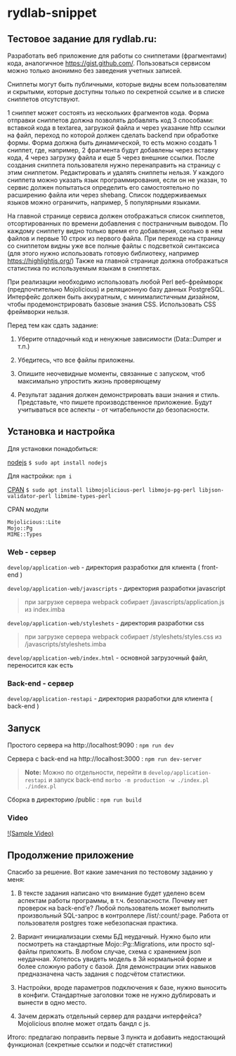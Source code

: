 # rydlab-snippet


## Тестовое задание для rydlab.ru:

Разработать веб приложение для работы со сниппетами (фрагментами) кода, аналогичное https://gist.github.com/. Пользоваться сервисом можно только анонимно без заведения учетных записей.

Сниппеты могут быть публичными, которые видны всем пользователям и скрытыми, которые доступны только по секретной ссылке и в списке сниппетов отсутствуют.

1 сниппет может состоять из нескольких фрагментов кода. Форма отправки сниппетов должна позволять добавлять код 3 способами: вставкой кода в textarea, загрузкой файла и через указание http ссылки на файл, переход по которой должен сделать backend при обработке формы. Форма должна быть динамической, то есть можно создать 1 сниппет, где, например, 2 фрагмента будут добавлены через вставку кода, 4 через загрузку файла и еще 5 через внешние ссылки. После создания сниппета пользователя нужно перенаправить на страницу с этим сниппетом. Редактировать и удалять сниппеты нельзя. У каждого сниппета можно указать язык программирования, если он не указан, то сервис должен попытаться определить его самостоятельно по расширению файла или через shebang. Список поддерживаемых языков можно ограничить, например, 5 популярными языками.

На главной странице сервиса должен отображаться список сниппетов, отсортированных по времени добавления с постраничным выводом. По каждому сниппету видно только время его добавления, сколько в нем файлов и первые 10 строк из первого файла. При переходе на страницу со сниппетом видны уже все полные файлы с подсветкой синтаксиса (для этого нужно использовать готовую библиотеку, например https://highlightjs.org/) Также на главной странице должна отображаться статистика по используемым языкам в сниппетах.

При реализации необходимо использовать любой Perl веб-фреймворк (предпочтительно Mojolicious) и реляционную базу данных PostgreSQL. Интерфейс должен быть аккуратным, с минималистичным дизайном, чтобы продемонстрировать базовые знания CSS. Использовать CSS фреймворки нельзя.

 

Перед тем как сдать задание:

1. Уберите отладочный код и ненужные зависимости (Data::Dumper и т.п.)

2. Убедитесь, что все файлы приложены.

3. Опишите неочевидные моменты, связанные с запуском, чтоб максимально упростить жизнь проверяющему

4. Результат задания должен демонстрировать ваши знания и стиль. Представьте, что пишете производственное приложение. Будут учитываться все аспекты - от читабельности до безопасности.


## Установка и настройка

Для установки понадобиться:

[nodejs](https://nodejs.org/ "nodejs") ```$ sudo apt install nodejs```

Для настройки: ```npm i```

[CPAN](https://www.cpan.org/ "CPAN") ```$ sudo apt install libmojolicious-perl libmojo-pg-perl libjson-validator-perl libmime-types-perl```

CPAN модули

    Mojolicious::Lite
    Mojo::Pg
    MIME::Types


### Web - сервер 

`develop/application-web` - директория разработки для клиента ( front-end )

`develop/application-web/javascripts` - директория разработки javascript

> при загрузке сервера webpack собирает /javascripts/application.js из index.imba 

`develop/application-web/styleshets` - директория разработки css

> при загрузке сервера webpack собирает /styleshets/styles.css из /javascripts/styleshets.imba 

`develop/application-web/index.html` - основной загрузочный файл, переносится как есть


### Back-end - сервер 

`develop/application-restapi` - директория разработки для клиента ( back-end )

## Запуск

Простого сервера на http://localhost:9090 : ```npm run dev```

Сервера c back-end на http://localhost:3000 : ```npm run dev-server```

> **Note:** Можно по отдельности, перейти в `develop/application-restapi` и запуск back-end ```morbo -m production -w ./index.pl ./index.pl```

Сборка в директорию /public : ```npm run build```

### Video

[!(Sample Video)](https://github.com/qwars/rydlab-snippet/blob/master/out.m4v)


## Продолжение приложение

Спасибо за решение. Вот какие замечания по тестовому заданию у меня:

1. В тексте задания написано что внимание будет уделено всем аспектам работы программы, в т.ч. безопасности. Почему нет проверок на back-end’е? Любой пользователь может выполнить произвольный SQL-запрос в контроллере /list/:count/:page. Работа от пользователя postgres тоже небезопасная практика.

2. Вариант инициализации схемы БД неудачный. Нужно было или посмотреть на стандартные Mojo::Pg::Migrations, или просто sql-файлы приложить. В любом случае, схема с хранением json неудачная. Хотелось увидеть модель в 3й нормальной форме и более сложную работу с базой. Для демонстрации этих навыков предназначена часть задания с подсчётом статистики.

3. Настройки, вроде параметров подключения к базе, нужно выносить в конфиги. Стандартные заголовки тоже не нужно дублировать и вынести в одно место.

4. Зачем держать отдельный сервер для раздачи интерфейса? Mojolicious вполне может отдать бандл с js.
 
Итого: предлагаю поправить первые 3 пункта и добавить недостающий функционал (секретные ссылки и подсчёт статистики)
